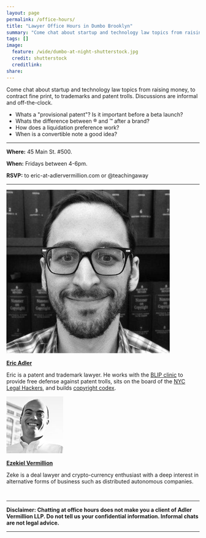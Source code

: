 ```yaml
---
layout: page
permalink: /office-hours/
title: "Lawyer Office Hours in Dumbo Brooklyn"
summary: "Come chat about startup and technology law topics from raising money, to contract fine print, to trademarks and patent trolls."
tags: []
image:
  feature: /wide/dumbo-at-night-shutterstock.jpg
  credit: shutterstock
  creditlink: 
share: 
---
```



Come chat about startup and technology law topics from raising money, to contract fine print, to trademarks and patent trolls. Discussions are informal and off-the-clock.


- Whats a "provisional patent"? Is it important before a beta launch? 
- Whats the difference between ® and ™ after a brand? 
- How does a liquidation preference work? 
- When is a convertible note a good idea? 

- - - 

**Where:** 45 Main St. #500. 

**When:** Fridays between 4-6pm. 

**RSVP:** to eric-at-adlervermillion.com or @teachingaway

- - - 

<div class="attorney"> 
    <div class='sixcols'>
        <a href="/../ericadler">
        <img src="/../images/EricAvatar.jpg" class="avatar-photo">
        <p><strong>Eric Adler</strong></p>
        </a>
        <p>Eric is a patent and trademark lawyer. He works with the <a href="http://www.blipclinic.org/">BLIP clinic</a> to provide free defense against patent trolls, sits on the board of the <a href='http://legalhackers.org/'>NYC Legal Hackers</a>, and builds <a href='http://www.copyrightcodex.com'>copyright codex</a>.</p> 
    </div>

<div class='sixcols' style="margin-bottom:3em;">
<a href="/../zekevermillion">
<img src="/../images/ZekeAvatar.jpg" class="avatar-photo">
<p><strong>Ezekiel Vermillion</strong></p>
</a>
<p>Zeke is a deal lawyer and crypto-currency enthusiast with a deep interest in alternative forms of business such as distributed autonomous companies.</p> 
</div>
</div>

- - - 

**Disclaimer: Chatting at office hours does not make you a client of Adler Vermillion LLP. Do not tell us your confidential information. Informal chats are not legal advice.**

- - - 